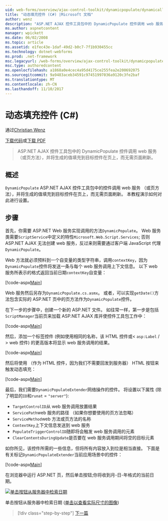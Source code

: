 ```yaml
---
uid: web-forms/overview/ajax-control-toolkit/dynamicpopulate/dynamically-populating-a-control-cs
title: "动态填充控件 (C#) |Microsoft 文档"
author: wenz
description: "ASP.NET AJAX 控件工具包中的 DynamicPopulate 控件调用 web 服务 （或页方法），并将生成的值填充到 t 上的目标控件..."
ms.author: aspnetcontent
manager: wpickett
ms.date: 06/02/2008
ms.topic: article
ms.assetid: e1fec43e-1daf-49d2-b0c7-7f1b930455cc
ms.technology: dotnet-webforms
ms.prod: .net-framework
msc.legacyurl: /web-forms/overview/ajax-control-toolkit/dynamicpopulate/dynamically-populating-a-control-cs
msc.type: authoredcontent
ms.openlocfilehash: a1868a0e4cec4a95d4175ce255fea2e200692075
ms.sourcegitcommit: 9a9483aceb34591c97451997036a9120c3fe2baf
ms.translationtype: MT
ms.contentlocale: zh-CN
ms.lasthandoff: 11/10/2017
---
```

<a name="dynamically-populating-a-control-c"></a>动态填充控件 (C#)
====================
通过[Christian Wenz](https://github.com/wenz)

[下载代码](http://download.microsoft.com/download/d/8/f/d8f2f6f9-1b7c-46ad-9252-e1fc81bdea3e/dynamicpopulate0.cs.zip)或[下载 PDF](http://download.microsoft.com/download/b/6/a/b6ae89ee-df69-4c87-9bfb-ad1eb2b23373/dynamicpopulate0CS.pdf)

> ASP.NET AJAX 控件工具包中的 DynamicPopulate 控件调用 web 服务 （或页方法），并将生成的值填充到目标控件在页上，而无需页面刷新。


## <a name="overview"></a>概述

`DynamicPopulate` ASP.NET AJAX 控件工具包中的控件调用 web 服务 （或页方法），并将生成的值填充到目标控件在页上，而无需页面刷新。 本教程演示如何对此进行设置。

## <a name="steps"></a>步骤

首先，你需要 ASP.NET Web 服务实现调用的方法`DynamicPopulate`。 Web 服务类需要`ScriptService`中定义的特性`Microsoft.Web.Script.Services`; 否则 ASP.NET AJAX 无法创建 web 服务，反过来则需要通过客户端 JavaScript 代理`DynamicPopulate`。

Web 方法就必须预料到一个自变量的类型字符串，调用`contextKey`，因为`DynamicPopulate`控件将发送一条与每个 web 服务调用上下文信息。 以下 web 服务所表示的格式返回当前日期`contextKey`自变量：

[!code-aspx[Main](dynamically-populating-a-control-cs/samples/sample1.aspx)]

Web 服务然后另存为`DynamicPopulate.cs.asmx`。 或者，可以实现`getDate()`方法包含实际的 ASP.NET 页中的页方法作为`DynamicPopulate`控件。

在下一步的步骤中，创建一个新的 ASP.NET 文件。 如往常一样，第一步是包括`ScriptManager`当前页来加载 ASP.NET AJAX 库并使控件工具包工作中：

[!code-aspx[Main](dynamically-populating-a-control-cs/samples/sample2.aspx)]

然后，添加一个标签控件 (例如使用相同的名称，该 HTML 控件或&lt; `asp:Label`  / &gt; web 控件) 的更高版本将显示 web 服务调用的结果。

[!code-aspx[Main](dynamically-populating-a-control-cs/samples/sample3.aspx)]

然后将使用 （作为 HTML 控件，因为我们不需要回发到服务器） HTML 按钮来触发动态填充：

[!code-aspx[Main](dynamically-populating-a-control-cs/samples/sample4.aspx)]

最后，我们需要`DynamicPopulateExtender`网络操作的控件。 将设置以下属性 (除了明显的`ID`和`runat` = `"server"`):

- `TargetControlID`从 web 服务调用放置结果
- `ServicePath`web 服务的路径 （如果你想要使用的页方法忽略）
- `ServiceMethod`web 方法或页方法的名称
- `ContextKey`上下文信息发送到 web 服务
- `PopulateTriggerControlID`随即将会触发 web 服务调用的元素
- `ClearContentsDuringUpdate`是否要在 web 服务调用期间将空的目标元素

如你所见，该控件所需的一些信息，但将所有内容放入到位是相当直接。 下面是有关标记`DynamicPopulateExtender`当前应用场景中的控件：

[!code-aspx[Main](dynamically-populating-a-control-cs/samples/sample5.aspx)]

在浏览器中运行 ASP.NET 页，然后单击按钮;你将收到月-日-年格式的当前日期。


[![单击按钮从服务器中检索日期](dynamically-populating-a-control-cs/_static/image2.png)](dynamically-populating-a-control-cs/_static/image1.png)

单击按钮从服务器中检索日期 ([单击以查看实际尺寸的图像](dynamically-populating-a-control-cs/_static/image3.png))

>[!div class="step-by-step"]
[下一篇](dynamically-populating-a-control-using-javascript-code-cs.md)
